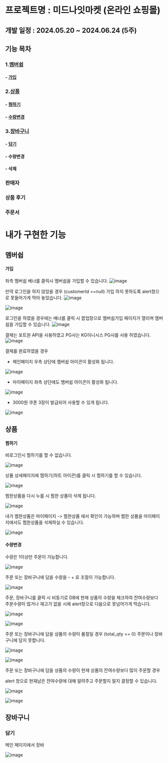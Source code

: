 
프로젝트명 : 미드나잇마켓 (온라인 쇼핑몰)
========================================

개발 일정 : 2024.05.20 ~ 2024.06.24 (5주)
-----------------------------------------

## 기능 목차


 ### 1.[멤버쉽](#membership-anchor)
  ####  - [가입](#membership-join-anchor)


###  2.[상품](#product-anchor)
 #### - [찜하기](#product-pick-anchor)
 #### - [수량변경](#product-changeQuantity-anchor)
  
### 3.[장바구니](#basket-anchor)
  ####  - [담기](#basket-add-anchor)
  ####  - 수량변경
  ####  - 삭제
  
  ### 판매자
 
  
  ### 상품 후기
 
 
 ### 주문서


# 내가 구현한 기능


<a name="membership-anchor"></a>
## 멤버쉽
<a name="membership-join-anchor"></a>
#### 가입


좌측 멤버쉽 배너를 클릭시 멤버쉽을 가입할 수 있습니다. 
![image](https://github.com/user-attachments/assets/8d5fc9b2-06ae-4555-bbc3-30b450645d68)


만약 로그인을 하지 않았을 경우 (customerId ==null) 가입 하지 못하도록 alert창으로 못들어가게 막아 놓았습니다.
![image](https://github.com/user-attachments/assets/a8a34f03-5973-4a81-a990-6c9133fbd60b)


![image](https://github.com/user-attachments/assets/b771493d-f6fd-420b-8b5d-ee26d5ed6956)


로그인을 하였을 경우에는 배너를 클릭 시 팝업창으로 멤버쉽가입 페이지가 열리며 멤버쉽을 가입할 수 있습니다.
![image](https://github.com/user-attachments/assets/245a3613-4071-4e65-93d6-db3ad4d2f8a7)


결제는 포트원 API을 사용하였고 PG사는 KG이니시스 PG사를 사용 하였습니다.
![image](https://github.com/user-attachments/assets/46852a17-2bbf-4a28-90de-bb23cd2d1f1d)


결제를 완료하였을 경우 


 - 메인페이지 우측 상단에 멤버쉽 아이콘이 활성화 됩니다.


![image](https://github.com/user-attachments/assets/5aa518f2-976f-44ae-8d14-2db0055ebcf3)


 - 마이페이지 좌측 상단에도 멤버쉽 아이콘이 활성화 됩니다.


![image](https://github.com/user-attachments/assets/48fd4d3c-382b-4b1c-b495-ae1150505da8)



 - 3000원 쿠폰 3장이 발급되어 사용할 수 있게 됩니다.


![image](https://github.com/user-attachments/assets/e8510a40-c65b-4532-b225-312b02508f71)


<a name="product-anchor"></a>
## 상품
<a name="product-pick-anchor"></a>
#### 찜하기


비로그인시 찜하기를 할 수 없습니다.


![image](https://github.com/user-attachments/assets/58942eac-8615-4a0a-af9e-2ee49c55beb6)



상품 상세페이지에 찜하기(하트 아이콘)를 클릭 시 찜하기를 할 수 있습니다.


![image](https://github.com/user-attachments/assets/a329685a-bbf9-41da-b820-0d685d46736e)


찜한상품을 다시 누를 시 찜한 상품이 삭제 됩니다.


![image](https://github.com/user-attachments/assets/08dd2f46-a707-40ca-8fb7-0dfcaf08defc)



내가 찜한상품은 마이페이지 -> 찜한상품 에서 확인이 가능하며 찜한 상품을 마이페이지에서도 찜한상품을 삭제하실 수 있습니다.

![image](https://github.com/user-attachments/assets/4a23c7f2-9fb6-4dee-897c-806c77c2b295)


<a name="product-changeQuantity-anchor"></a>
#### 수량변경

수량은 1이상만 주문이 가능합니다.


![image](https://github.com/user-attachments/assets/5534494a-f3be-4f3e-904e-eb7c5b0bb235)

주문 또는 장바구니에 담을 수량을 - + 로 조절이 가능합니다.


![image](https://github.com/user-attachments/assets/0e68605e-9382-49d0-a6f9-44dbb9e34abe)


주문, 장바구니를 클릭 시 비동기로 DB에 현재 상품의 수량을 체크하여 잔여수량보다 주문수량이 많거나 재고가 없을 시에 alert창으로 다음으로 못넘어가게 막습니다.


![image](https://github.com/user-attachments/assets/49be2520-39c2-4b65-8773-b9cd1c2eaa80)


![image](https://github.com/user-attachments/assets/d712bafe-abdf-499f-ac5b-ad38f14e29e0)



주문 또는 장바구니에 담을 상품의 수량이 품절일 경우 (total_qty == 0) 주문이나 장바구니에 담지 못합니다.


![image](https://github.com/user-attachments/assets/3c53d738-2a8f-4095-a41c-c565845192e7)


![image](https://github.com/user-attachments/assets/34aa58c2-f502-435d-af65-0d9617d01e1f)


주문 또는 장바구니에 담을 상품의 수량이 현재 상품의 잔여수량보다 많이 주문할 경우

alert 창으로 현재남은 잔여수량에 대해 알려주고 주문할지 말지 결정할 수 있습니다.


![image](https://github.com/user-attachments/assets/ef19c3ab-1059-48d8-865f-aa589f03e543)


![image](https://github.com/user-attachments/assets/06eafdc6-07a6-4504-94e2-ce55c14e570d)


<a name="basket-anchor"></a>
## 장바구니
<a name="basket-add-anchor"></a>
### 담기

메인 페이지에서 장바


![image](https://github.com/user-attachments/assets/6ed5bcf9-544c-42c8-bd53-e97c9d2a99c4)



























































